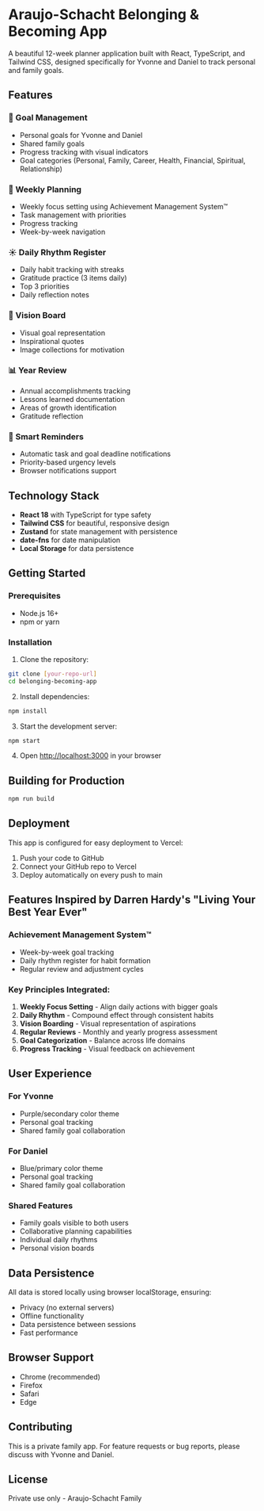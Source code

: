 # Araujo-Schacht Belonging & Becoming App

A beautiful 12-week planner application built with React, TypeScript, and Tailwind CSS, designed specifically for Yvonne and Daniel to track personal and family goals.

## Features

### 🎯 Goal Management
- Personal goals for Yvonne and Daniel
- Shared family goals
- Progress tracking with visual indicators
- Goal categories (Personal, Family, Career, Health, Financial, Spiritual, Relationship)

### 📅 Weekly Planning
- Weekly focus setting using Achievement Management System™
- Task management with priorities
- Progress tracking
- Week-by-week navigation

### ☀️ Daily Rhythm Register
- Daily habit tracking with streaks
- Gratitude practice (3 items daily)
- Top 3 priorities
- Daily reflection notes

### 🌟 Vision Board
- Visual goal representation
- Inspirational quotes
- Image collections for motivation

### 📊 Year Review
- Annual accomplishments tracking
- Lessons learned documentation
- Areas of growth identification
- Gratitude reflection

### 🔔 Smart Reminders
- Automatic task and goal deadline notifications
- Priority-based urgency levels
- Browser notifications support

## Technology Stack

- **React 18** with TypeScript for type safety
- **Tailwind CSS** for beautiful, responsive design
- **Zustand** for state management with persistence
- **date-fns** for date manipulation
- **Local Storage** for data persistence

## Getting Started

### Prerequisites
- Node.js 16+
- npm or yarn

### Installation

1. Clone the repository:
```bash
git clone [your-repo-url]
cd belonging-becoming-app
```

2. Install dependencies:
```bash
npm install
```

3. Start the development server:
```bash
npm start
```

4. Open [http://localhost:3000](http://localhost:3000) in your browser

## Building for Production

```bash
npm run build
```

## Deployment

This app is configured for easy deployment to Vercel:

1. Push your code to GitHub
2. Connect your GitHub repo to Vercel
3. Deploy automatically on every push to main

## Features Inspired by Darren Hardy's "Living Your Best Year Ever"

### Achievement Management System™
- Week-by-week goal tracking
- Daily rhythm register for habit formation
- Regular review and adjustment cycles

### Key Principles Integrated:
1. **Weekly Focus Setting** - Align daily actions with bigger goals
2. **Daily Rhythm** - Compound effect through consistent habits
3. **Vision Boarding** - Visual representation of aspirations
4. **Regular Reviews** - Monthly and yearly progress assessment
5. **Goal Categorization** - Balance across life domains
6. **Progress Tracking** - Visual feedback on achievement

## User Experience

### For Yvonne
- Purple/secondary color theme
- Personal goal tracking
- Shared family goal collaboration

### For Daniel  
- Blue/primary color theme
- Personal goal tracking
- Shared family goal collaboration

### Shared Features
- Family goals visible to both users
- Collaborative planning capabilities
- Individual daily rhythms
- Personal vision boards

## Data Persistence

All data is stored locally using browser localStorage, ensuring:
- Privacy (no external servers)
- Offline functionality
- Data persistence between sessions
- Fast performance

## Browser Support

- Chrome (recommended)
- Firefox
- Safari
- Edge

## Contributing

This is a private family app. For feature requests or bug reports, please discuss with Yvonne and Daniel.

## License

Private use only - Araujo-Schacht Family
